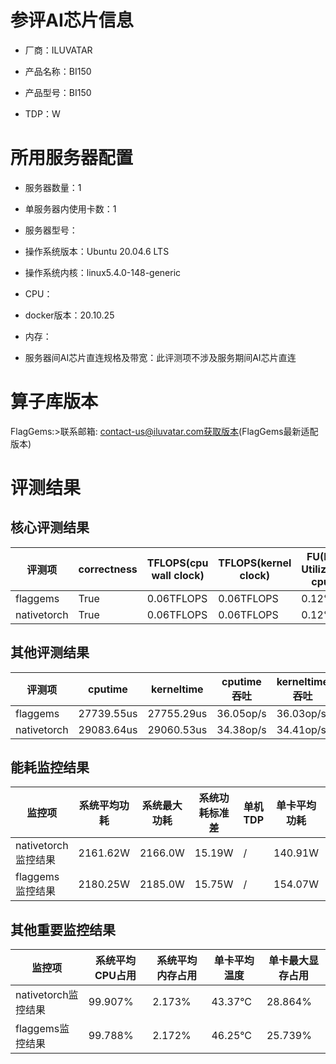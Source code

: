 # 参评AI芯片信息

* 厂商：ILUVATAR

* 产品名称：BI150
* 产品型号：BI150
* TDP：W

# 所用服务器配置

* 服务器数量：1


* 单服务器内使用卡数：1
* 服务器型号：
* 操作系统版本：Ubuntu 20.04.6 LTS
* 操作系统内核：linux5.4.0-148-generic
* CPU：
* docker版本：20.10.25
* 内存：
* 服务器间AI芯片直连规格及带宽：此评测项不涉及服务期间AI芯片直连

# 算子库版本
FlagGems:>联系邮箱: contact-us@iluvatar.com获取版本(FlagGems最新适配版本)

# 评测结果

## 核心评测结果

| 评测项  | correctness | TFLOPS(cpu wall clock) | TFLOPS(kernel clock) | FU(FLOPS Utilization)-cputime | FU-kerneltime |
| ---- | -------------- | -------------- | ------------ | ------ | ----- |
| flaggems | True    | 0.06TFLOPS       | 0.06TFLOPS        | 0.12% | 0.12% |
| nativetorch | True    | 0.06TFLOPS      | 0.06TFLOPS      | 0.12%      | 0.12%    |

## 其他评测结果

| 评测项  | cputime | kerneltime | cputime吞吐 | kerneltime吞吐 | 无预热时延 | 预热后时延 |
| ---- | -------------- | -------------- | ------------ | ------------ | -------------- | -------------- |
| flaggems | 27739.55us       | 27755.29us        | 36.05op/s | 36.03op/s | 610123.46us | 10154.52us |
| nativetorch | 29083.64us       | 29060.53us        | 34.38op/s | 34.41op/s | 24458.47us | 11345.64us |

## 能耗监控结果

| 监控项  | 系统平均功耗  | 系统最大功耗  | 系统功耗标准差 | 单机TDP | 单卡平均功耗 | 单卡最大功耗 | 单卡功耗标准差 | 单卡TDP |
| ---- | ------- | ------- | ------- | ----- | ------------ | ------------ | ------------- | ----- |
| nativetorch监控结果 | 2161.62W | 2166.0W | 15.19W   | /     | 140.91W       | 141.0W      | 1.52W        | 350W  |
| flaggems监控结果 | 2180.25W | 2185.0W | 15.75W   | /     | 154.07W       | 155.0W      | 1.79W        | 350W  |

## 其他重要监控结果

| 监控项  | 系统平均CPU占用 | 系统平均内存占用 | 单卡平均温度 | 单卡最大显存占用 |
| ---- | --------- | -------- | ------------ | -------------- |
| nativetorch监控结果 | 99.907%    | 2.173%   | 43.37°C       | 28.864%        |
| flaggems监控结果 | 99.788%    | 2.172%   | 46.25°C       | 25.739%        |